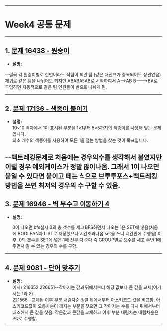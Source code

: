 

---

# Week4 공통 문제
---

## 1. [문제 16438 - 원숭이](https://www.acmicpc.net/problem/16438)
- **설명:**
  
--결국 각 원숭이별로 한번이라도 적팀이 되면 됨.(같은 대진표가 중복되어도 상관없음)  
  재귀로 같은 팀을 나뉘어도 되지만
  ABABABAB로 시작하여서
  A-->AB
  B--->BA로 투입하면 자동적으로 같은 팀 인원들이 반으로 나뉘게 됨.

---

## 2. [문제 17136 - 색종이 붙이기](https://www.acmicpc.net/problem/17136)
- **설명:**  
  10×10 격자에서 1이 표시된 부분을 1×1부터 5×5까지의 색종이를 사용해 덮는 문제입니다.  
  최소 개수의 색종이를 사용하여 모든 1을 덮는 방법을 찾는 것이 목표입니다.
  
--백트레킹문제로
  처음에는 경우의수를 생각해서 붙였지만 이럴 경우 예외케이스가 정말 많이나옴.
  그래서 1이 나오면 붙일 수 있다면 붙이고 떼는 식으로 
  브루투포스+백트레킹방법을 쓰면 최저의 경우의 수 구할 수 있음.
---

## 3. [문제 16946 - 벽 부수고 이동하기 4](https://www.acmicpc.net/problem/16946)
- **설명:**  
  
  0이 나오면 bfs실시 0의 총 갯수를 세고
  BFS하면서 나오는 1은 SET에 넣음(처음에 BOOLEAN과 LIST로 저장했으나 시간초과나옴 set을 쓰니 시간안에 수행됨)
  이후, 0의 갯수를 SET에 넣은 1에 전부 다 준다
  즉 GROUP별로 갯수를 세고 주변 1에 주면서 갈 수 있는 경우의 수를 구함.
---

## 4. [문제 9081 - 단어 맞추기](https://www.acmicpc.net/problem/9081)
- **설명:**  
 예시)
216652
226651--작아지는 값과 뒤에서부터 해당 값보다 큰 값을 교체(여기서는 1과 2)   
221566--교체된 이후 부분 내림차순 정렬
  뒤에서부터 아스키코드 값을 비교함.
  아스키코드값이 오름차순이 깨지는 부분을 찾으면 
  그 작아지는 수를 다시 뒤에서부터 대조해서 큰 값을 찾음.
  작은값과 큰값을 교체하고 이후 부분 내림차순
  내림차순은 PQ로 수행함.
  
  

---
